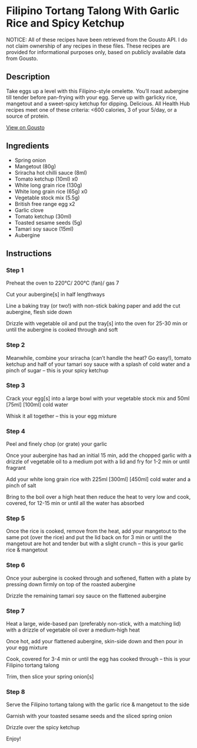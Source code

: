 # Filipino Tortang Talong With Garlic Rice and Spicy Ketchup

NOTICE: All of these recipes have been retrieved from the Gousto API. I do not claim ownership of any recipes in these files. These recipes are provided for informational purposes only, based on publicly available data from Gousto.

## Description

Take eggs up a level with this Filipino-style omelette. You’ll roast aubergine till tender before pan-frying with your egg. Serve up with garlicky rice, mangetout and a sweet-spicy ketchup for dipping. Delicious. All Health Hub recipes meet one of these criteria: <600 calories, 3 of your 5/day, or a source of protein.

[View on Gousto](https://www.gousto.co.uk/recipes/cookbook/filipino-tortang-talong-with-garlic-rice-and-spicy-ketchup)

## Ingredients

- Spring onion
- Mangetout (80g)
- Sriracha hot chilli sauce (8ml)
- Tomato ketchup (10ml) x0
- White long grain rice (130g)
- White long grain rice (65g) x0
- Vegetable stock mix (5.5g)
- British free range egg x2
- Garlic clove
- Tomato ketchup (30ml)
- Toasted sesame seeds (5g)
- Tamari soy sauce (15ml)
- Aubergine

## Instructions


### Step 1

Preheat the oven to 220°C/ 200°C (fan)/ gas 7

Cut your aubergine[s] in half lengthways

Line a baking tray (or two!) with non-stick baking paper and add the cut aubergine, flesh side down

Drizzle with vegetable oil and put the tray[s] into the oven for 25-30 min or until the aubergine is cooked through and soft


### Step 2

Meanwhile, combine your sriracha (can’t handle the heat? Go easy!), tomato ketchup and half of your tamari soy sauce with a splash of cold water and a pinch of sugar – this is your spicy ketchup


### Step 3

Crack your egg[s] into a large bowl with your vegetable stock mix and 50ml <span class="text-purple">[75ml]</span> <span class="text-danger">[100ml]</span> cold water

Whisk it all together – this is your egg mixture


### Step 4

Peel and finely chop (or grate) your garlic

Once your aubergine has had an initial 15 min, add the chopped garlic with a drizzle of vegetable oil to a medium pot with a lid and fry for 1-2 min or until fragrant

Add your white long grain rice with 225ml <span class="text-purple">[300ml] </span><span class="text-danger">[450ml]</span> cold water and a pinch of salt

Bring to the boil over a high heat then reduce the heat to very low and cook, covered, for 12-15 min or until all the water has absorbed


### Step 5

Once the rice is cooked, remove from the heat, add your mangetout to the same pot (over the rice) and put the lid back on for 3 min or until the mangetout are hot and tender but with a slight crunch – this is your garlic rice & mangetout


### Step 6

Once your aubergine is cooked through and softened, flatten with a plate by pressing down firmly on top of the roasted aubergine

Drizzle the remaining tamari soy sauce on the flattened aubergine


### Step 7

Heat a large, wide-based pan (preferably non-stick, with a matching lid) with a drizzle of vegetable oil over a medium-high heat

Once hot, add your flattened aubergine, skin-side down and then pour in your egg mixture

Cook, covered for 3-4 min or until the egg has cooked through – this is your Filipino tortang talong

Trim, then slice your spring onion[s]

### Step 8

Serve the Filipino tortang talong with the garlic rice & mangetout to the side

Garnish with your toasted sesame seeds and the sliced spring onion

Drizzle over the spicy ketchup

Enjoy!

